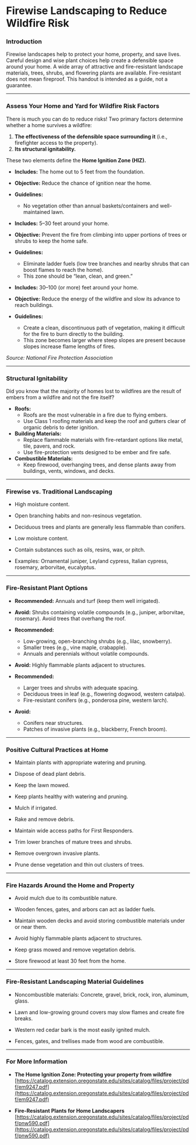 # Firewise Landscaping to Reduce Wildfire Risk

### Introduction

Firewise landscapes help to protect your home, property, and save lives. Careful design and wise plant choices help create a defensible space around your home. A wide array of attractive and fire-resistant landscape materials, trees, shrubs, and flowering plants are available. Fire-resistant does not mean fireproof. This handout is intended as a guide, not a guarantee.

---

### Assess Your Home and Yard for Wildfire Risk Factors

There is much you can do to reduce risks! Two primary factors determine whether a home survives a wildfire:

1. **The effectiveness of the defensible space surrounding it** (i.e., firefighter access to the property).
2. **Its structural ignitability.**

These two elements define the **Home Ignition Zone (HIZ).**


- **Includes:** The home out to 5 feet from the foundation.
- **Objective:** Reduce the chance of ignition near the home.
- **Guidelines:**
  - No vegetation other than annual baskets/containers and well-maintained lawn.


- **Includes:** 5–30 feet around your home.
- **Objective:** Prevent the fire from climbing into upper portions of trees or shrubs to keep the home safe.
- **Guidelines:**
  - Eliminate ladder fuels (low tree branches and nearby shrubs that can boost flames to reach the home).
  - This zone should be “lean, clean, and green.”


- **Includes:** 30–100 (or more) feet around your home.
- **Objective:** Reduce the energy of the wildfire and slow its advance to reach buildings.
- **Guidelines:**
  - Create a clean, discontinuous path of vegetation, making it difficult for the fire to burn directly to the building.
  - This zone becomes larger where steep slopes are present because slopes increase flame lengths of fires.

*Source: National Fire Protection Association*

---

### Structural Ignitability

Did you know that the majority of homes lost to wildfires are the result of embers from a wildfire and not the fire itself?


- **Roofs:**
  - Roofs are the most vulnerable in a fire due to flying embers.
  - Use Class 1 roofing materials and keep the roof and gutters clear of organic debris to deter ignition.
- **Building Materials:**
  - Replace flammable materials with fire-retardant options like metal, tile, pavers, and rock.
  - Use fire-protection vents designed to be ember and fire safe.
- **Combustible Materials:**
  - Keep firewood, overhanging trees, and dense plants away from buildings, vents, windows, and decks.

---

### Firewise vs. Traditional Landscaping


- High moisture content.
- Open branching habits and non-resinous vegetation.
- Deciduous trees and plants are generally less flammable than conifers.


- Low moisture content.
- Contain substances such as oils, resins, wax, or pitch.
- Examples: Ornamental juniper, Leyland cypress, Italian cypress, rosemary, arborvitae, eucalyptus.

---

### Fire-Resistant Plant Options


- **Recommended:** Annuals and turf (keep them well irrigated).
- **Avoid:** Shrubs containing volatile compounds (e.g., juniper, arborvitae, rosemary). Avoid trees that overhang the roof.


- **Recommended:**
  - Low-growing, open-branching shrubs (e.g., lilac, snowberry).
  - Smaller trees (e.g., vine maple, crabapple).
  - Annuals and perennials without volatile compounds.
- **Avoid:** Highly flammable plants adjacent to structures.


- **Recommended:**
  - Larger trees and shrubs with adequate spacing.
  - Deciduous trees in leaf (e.g., flowering dogwood, western catalpa).
  - Fire-resistant conifers (e.g., ponderosa pine, western larch).
- **Avoid:**
  - Conifers near structures.
  - Patches of invasive plants (e.g., blackberry, French broom).

---

### Positive Cultural Practices at Home


- Maintain plants with appropriate watering and pruning.
- Dispose of dead plant debris.
- Keep the lawn mowed.


- Keep plants healthy with watering and pruning.
- Mulch if irrigated.
- Rake and remove debris.


- Maintain wide access paths for First Responders.
- Trim lower branches of mature trees and shrubs.
- Remove overgrown invasive plants.
- Prune dense vegetation and thin out clusters of trees.

---

### Fire Hazards Around the Home and Property


- Avoid mulch due to its combustible nature.
- Wooden fences, gates, and arbors can act as ladder fuels.
- Maintain wooden decks and avoid storing combustible materials under or near them.


- Avoid highly flammable plants adjacent to structures.
- Keep grass mowed and remove vegetation debris.


- Store firewood at least 30 feet from the home.

---

### Fire-Resistant Landscaping Material Guidelines


- Noncombustible materials: Concrete, gravel, brick, rock, iron, aluminum, glass.
- Lawn and low-growing ground covers may slow flames and create fire breaks.


- Western red cedar bark is the most easily ignited mulch.
- Fences, gates, and trellises made from wood are combustible.

---

### For More Information

- **The Home Ignition Zone: Protecting your property from wildfire**  
  [https://catalog.extension.oregonstate.edu/sites/catalog/files/project/pdf/em9247.pdf](https://catalog.extension.oregonstate.edu/sites/catalog/files/project/pdf/em9247.pdf)

- **Fire-Resistant Plants for Home Landscapers**  
  [https://catalog.extension.oregonstate.edu/sites/catalog/files/project/pdf/pnw590.pdf](https://catalog.extension.oregonstate.edu/sites/catalog/files/project/pdf/pnw590.pdf)
